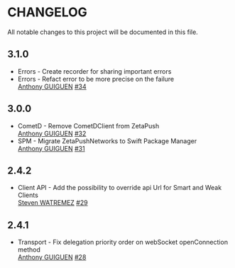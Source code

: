 # CHANGELOG
All notable changes to this project will be documented in this file.

## 3.1.0
* Errors - Create recorder for sharing important errors  
* Errors - Refact error to be more precise on the failure  
[Anthony GUIGUEN](https://https://github.com/anthonyGuiguen)
[#34](https://github.com/Insurlytech/zetapush-swift/pull/34)

## 3.0.0
* CometD - Remove CometDClient from ZetaPush  
[Anthony GUIGUEN](https://https://github.com/anthonyGuiguen)
[#32](https://github.com/Insurlytech/zetapush-swift/pull/32)
* SPM - Migrate ZetaPushNetworks to Swift Package Manager  
[Anthony GUIGUEN](https://https://github.com/anthonyGuiguen)
[#31](https://github.com/Insurlytech/zetapush-swift/pull/31)

## 2.4.2
* Client API - Add the possibility to override api Url for Smart and Weak Clients  
[Steven WATREMEZ](https://github.com/StevenWatremez)
[#29](https://github.com/Insurlytech/zetapush-swift/pull/29)

## 2.4.1
* Transport - Fix delegation priority order on webSocket openConnection method  
[Anthony GUIGUEN](https://github.com/anthonyGuiguen)
[#28](https://github.com/Insurlytech/zetapush-swift/pull/28)
